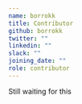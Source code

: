 ```yaml
---
name: borrokk
title: Contributor
github: borrokk
twitter: ""
linkedin: ""
slack: ""
joining_date: ""
role: contributor
---
```


Still waiting for this
